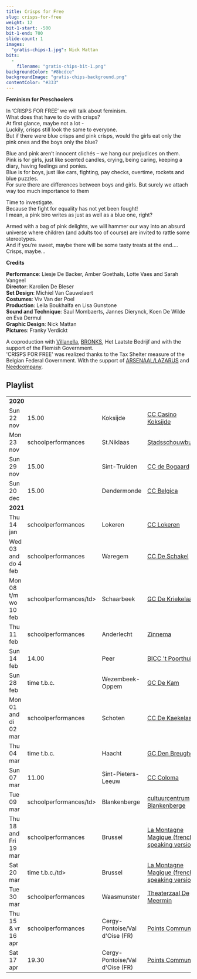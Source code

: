 ```yaml
---
title: Crisps for Free
slug: crisps-for-free
weight: 12
bit-1-start: -500
bit-1-end: 700
slide-count: 1
images:
  "gratis-chips-1.jpg": Nick Mattan
bits:
  -
    filename: "gratis-chips-bit-1.png"
backgroundColor: "#8bcdce"
backgroundImage: "gratis-chips-background.png"
contentColor: "#333"
---
```

<style>
  @media (min-width: 666px) {
    #background-bit-1 {
      width: 600px;
      height: 1340px;
      position: absolute;
      right: 0;
      top: 0;
      background: url({{ .Site.BaseURL }}/img/gratis-chips-bit-1.png) no-repeat bottom right;
    }
  }
</style>
**Feminism for Preschoolers**


In ‘CRISPS FOR FREE’ we will talk about feminism.<br>
What does that have to do with crisps?<br>
At first glance, maybe not a lot -<br>
Luckily, crisps still look the same to everyone.<br>
But if there were blue crisps and pink crisps, would the girls eat only the pink ones and the boys only the blue?



Blue and pink aren’t innocent clichés – we hang our prejudices on them.<br>
Pink is for girls, just like scented candles, crying, being caring, keeping a diary, having feelings and ponies.<br>
Blue is for boys, just like cars, fighting, pay checks, overtime, rockets and blue puzzles.<br>
For sure there are differences between boys and girls. But surely we attach way too much importance to them<br>

Time to investigate.<br>
Because the fight for equality has not yet been fought!<br>
I mean, a pink biro writes as just as well as a blue one, right?<br>

Armed with a bag of pink delights, we will hammer our way into an absurd universe where children (and adults too of course) are invited to rattle some stereotypes.<br>
And if you’re sweet, maybe there will be some tasty treats at the end…. Crisps, maybe…<br>

**Credits**

**Performance**: Liesje De Backer, Amber Goethals, Lotte Vaes and Sarah Vangeel<br>
**Director**: Karolien De Bleser<br>
**Set Design**: Michiel Van Cauwelaert<br>
**Costumes**: Viv Van der Poel<br>
**Production**: Leila Boukhalfa en Lisa Gunstone<br>
**Sound and Technique**: Saul Mombaerts, Jannes Dierynck, Koen De Wilde en Eva Dermul<br>
**Graphic Design**: Nick Mattan<br>
**Pictures**: Franky Verdickt<br>

A coproduction with <a href="http://www.villanella.be/">Villanella</a>, <a href="https://www.bronks.be/nl/">BRONKS</a>, Het Laatste Bedrijf and with the support of the Flemish Government.<br>
'CRISPS FOR FREE' was realized thanks to the Tax Shelter measure of the Belgian Federal Government.
With the support of <a href="https://www.arsenaallazarus.be/">ARSENAAL/LAZARUS</a> and <a href="https://www.needcompany.org/">Needcompany</a>.

## Playlist
<div class="table-responsive">
<table class="Playlist">
<tr><td colspan="5"><strong>2020</strong></td></tr>
<tr><td>Sun 22 nov</td><td>15.00</td><td>Koksijde</td><td><a href="https://www.casinokoksijde.be/">CC Casino Koksijde</a></td></tr>
<tr><td>Mon 23 nov</td><td>schoolperformances</td><td>St.Niklaas</td><td><a href="https://www.ccsint-niklaas.be/">Stadsschouwburg</a></td></tr>
<tr><td>Sun 29 nov</td><td>15.00</td><td>Sint-Truiden</td><td><a href="https://www.debogaard.be/">CC de Bogaard</a></td></tr>
<tr><td>Sun 20 dec</td><td>15.00</td><td>Dendermonde</td><td><a href="https://www.ccbelgica.be/">CC Belgica</a></td></tr>
<tr><td colspan="5"><strong>2021</strong></td></tr>
<tr><td>Thu 14 jan</td><td>schoolperformances</td><td>Lokeren</td><td><a href="https://www.lokeren.be/cultuur/">CC Lokeren</a></td></tr>
<tr><td>Wed 03 and do 4 feb</td><td>schoolperformances</td><td>Waregem</td><td><a href="https://www.ccdeschakel.be/"> CC De Schakel</a></td></tr>
<tr><td>Mon 08 t/m wo 10 feb</td><td>schoolperformances/td><td>Schaarbeek</td><td><a href="https://www.schoolpodiumnoord.be/">GC De Kriekelaar</a></td></tr>
<tr><td>Thu 11 feb</td><td>schoolperformances</td><td>Anderlecht</td><td><a href="https://www.derinck.be/">Zinnema</a></td></tr>
<tr><td>Sun 14 feb</td><td>14.00</td><td>Peer</td><td><a href="https://www.biccpeer.be/">BICC 't Poorthuis</a></td></tr>
<tr><td>Sun 28 feb</td><td>time t.b.c.</td><td>Wezembeek-Oppem</td><td><a href="https://www.dekam.be/">GC De Kam</a></td></tr>
<tr><td>Mon 01 and di 02 mar</td><td>schoolperformances</td><td>Schoten</td><td><a href="https://www.ccschoten.be/">CC De Kaekelaar</a></td></tr>
<tr><td>Thu 04 mar</td><td>time t.b.c. </td><td>Haacht</td><td><a href="https://www.haacht.be/">GC Den Breughel</a></td></tr>
<tr><td>Sun 07 mar</td><td>11.00</td><td>Sint-Pieters-Leeuw</td><td><a href="https://www.colomaspl.be/">CC Coloma</a></td></tr>
<tr><td>Tue 09 mar</td><td>schoolperformances/td><td>Blankenberge</td><td><a href="https://www.blankenberge.be/cultuur/">cultuurcentrum Blankenberge</a></td></tr>
<tr><td>Thu 18 and Fri 19 mar</td><td>schoolperformances</td><td>Brussel</td><td><a href="https://www.lamontagnemagique.be">La Montagne Magique (french speaking version)</a></td></tr>
<tr><td>Sat 20 mar</td><td>time t.b.c./td><td>Brussel</td><td><a href="https://www.lamontagnemagique.be">La Montagne Magique (french speaking version)</a></td></tr>
<tr><td>Tue 30 mar</td><td>schoolperformances</td><td>Waasmunster</td><td><a href="https://www.waasmunster.be/">Theaterzaal De Meermin</a></td></tr>
<tr><td>Thu 15 & vr 16 apr</td><td>schoolperformances</td><td>Cergy-Pontoise/Val d'Oise (FR)</td><td><a href="https://www.points-communs.com">Points Communs</a></td></tr>
<tr><td>Sat 17 apr</td><td>19.30</td><td>Cergy-Pontoise/Val d'Oise (FR)</td><td><a href="https://www.points-communs.com">Points Communs</a></td></tr>



</table>
</div>

